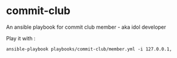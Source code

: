 commit-club
===========

An ansible playbook for commit club member - aka idol developer

Play it with :

```
ansible-playbook playbooks/commit-club/member.yml -i 127.0.0.1,
```
